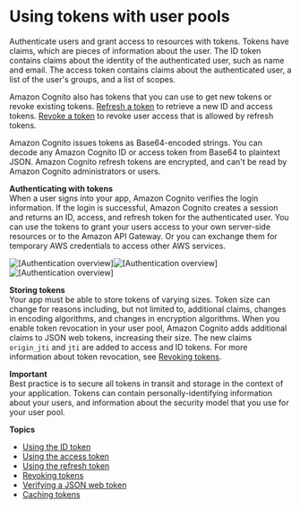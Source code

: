 # Using tokens with user pools<a name="amazon-cognito-user-pools-using-tokens-with-identity-providers"></a>

Authenticate users and grant access to resources with tokens\. Tokens have claims, which are pieces of information about the user\. The ID token contains claims about the identity of the authenticated user, such as name and email\. The access token contains claims about the authenticated user, a list of the user's groups, and a list of scopes\. 

Amazon Cognito also has tokens that you can use to get new tokens or revoke existing tokens\. [Refresh a token](amazon-cognito-user-pools-using-the-refresh-token.md) to retrieve a new ID and access tokens\. [Revoke a token](amazon-cognito-user-pools-using-the-refresh-token.md#amazon-cognito-identity-user-pools-revoking-all-tokens-for-user) to revoke user access that is allowed by refresh tokens\.

Amazon Cognito issues tokens as Base64\-encoded strings\. You can decode any Amazon Cognito ID or access token from Base64 to plaintext JSON\. Amazon Cognito refresh tokens are encrypted, and can't be read by Amazon Cognito administrators or users\.

**Authenticating with tokens**  
When a user signs into your app, Amazon Cognito verifies the login information\. If the login is successful, Amazon Cognito creates a session and returns an ID, access, and refresh token for the authenticated user\. You can use the tokens to grant your users access to your own server\-side resources or to the Amazon API Gateway\. Or you can exchange them for temporary AWS credentials to access other AWS services\.

![\[Authentication overview\]](http://docs.aws.amazon.com/cognito/latest/developerguide/)![\[Authentication overview\]](http://docs.aws.amazon.com/cognito/latest/developerguide/)![\[Authentication overview\]](http://docs.aws.amazon.com/cognito/latest/developerguide/)

**Storing tokens**  
Your app must be able to store tokens of varying sizes\. Token size can change for reasons including, but not limited to, additional claims, changes in encoding algorithms, and changes in encryption algorithms\. When you enable token revocation in your user pool, Amazon Cognito adds additional claims to JSON web tokens, increasing their size\. The new claims `origin_jti` and `jti` are added to access and ID tokens\. For more information about token revocation, see [Revoking tokens](https://docs.aws.amazon.com/cognito/latest/developerguide/token-revocation.html)\.

**Important**  
Best practice is to secure all tokens in transit and storage in the context of your application\. Tokens can contain personally\-identifying information about your users, and information about the security model that you use for your user pool\.

**Topics**
+ [Using the ID token](amazon-cognito-user-pools-using-the-id-token.md)
+ [Using the access token](amazon-cognito-user-pools-using-the-access-token.md)
+ [Using the refresh token](amazon-cognito-user-pools-using-the-refresh-token.md)
+ [Revoking tokens](token-revocation.md)
+ [Verifying a JSON web token](amazon-cognito-user-pools-using-tokens-verifying-a-jwt.md)
+ [Caching tokens](amazon-cognito-user-pools-using-tokens-caching-tokens.md)